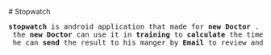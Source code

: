 <p># Stopwatch</p>
<pre class="style1"><strong>stopwatch</strong> is android application that made for<strong> new Doctor</strong> . 
 the<strong> new Doctor</strong> can use it in<strong> training</strong> to <strong>calculate</strong> the time he tack to tack <strong>action</strong> in each case.
 he can <strong>send</strong> the result to his manger by <strong>Email</strong> to review and <strong>feedback</strong> him . </pre>
